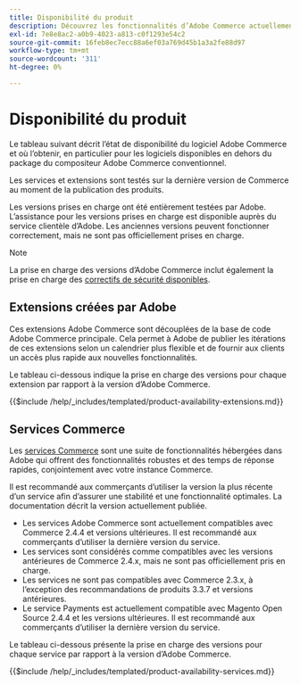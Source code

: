 ```yaml
---
title: Disponibilité du produit
description: Découvrez les fonctionnalités d’Adobe Commerce actuellement prises en charge et vérifiez leur compatibilité avec des versions d’Adobe Commerce spécifiques.
exl-id: 7e8e8ac2-a0b9-4023-a813-c0f1293e54c2
source-git-commit: 16feb8ec7ecc88a6ef03a769d45b1a3a2fe88d97
workflow-type: tm+mt
source-wordcount: '311'
ht-degree: 0%

---
```


# Disponibilité du produit

Le tableau suivant décrit l’état de disponibilité du logiciel Adobe Commerce et où l’obtenir, en particulier pour les logiciels disponibles en dehors du package du compositeur Adobe Commerce conventionnel.

Les services et extensions sont testés sur la dernière version de Commerce au moment de la publication des produits.

Les versions prises en charge ont été entièrement testées par Adobe. L’assistance pour les versions prises en charge est disponible auprès du service clientèle d’Adobe. Les anciennes versions peuvent fonctionner correctement, mais ne sont pas officiellement prises en charge.

>[!NOTE]
>
>La prise en charge des versions d’Adobe Commerce inclut également la prise en charge des [correctifs de sécurité disponibles](versions.md).

## Extensions créées par Adobe

Ces extensions Adobe Commerce sont découplées de la base de code Adobe Commerce principale. Cela permet à Adobe de publier les itérations de ces extensions selon un calendrier plus flexible et de fournir aux clients un accès plus rapide aux nouvelles fonctionnalités.

Le tableau ci-dessous indique la prise en charge des versions pour chaque extension par rapport à la version d’Adobe Commerce.

{{$include /help/_includes/templated/product-availability-extensions.md}}

## Services Commerce

Les [services Commerce](https://experienceleague.adobe.com/docs/commerce/user-guides/home.html) sont une suite de fonctionnalités hébergées dans Adobe qui offrent des fonctionnalités robustes et des temps de réponse rapides, conjointement avec votre instance Commerce.

Il est recommandé aux commerçants d’utiliser la version la plus récente d’un service afin d’assurer une stabilité et une fonctionnalité optimales. La documentation décrit la version actuellement publiée.

* Les services Adobe Commerce sont actuellement compatibles avec Commerce 2.4.4 et versions ultérieures. Il est recommandé aux commerçants d’utiliser la dernière version du service.
* Les services sont considérés comme compatibles avec les versions antérieures de Commerce 2.4.x, mais ne sont pas officiellement pris en charge.
* Les services ne sont pas compatibles avec Commerce 2.3.x, à l’exception des recommandations de produits 3.3.7 et versions antérieures.
* Le service Payments est actuellement compatible avec Magento Open Source 2.4.4 et les versions ultérieures. Il est recommandé aux commerçants d’utiliser la dernière version du service.

Le tableau ci-dessous présente la prise en charge des versions pour chaque service par rapport à la version d’Adobe Commerce.

{{$include /help/_includes/templated/product-availability-services.md}}
